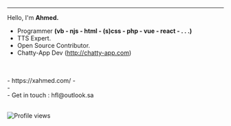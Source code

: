 
---

Hello, I'm **Ahmed.** 
- Programmer **(vb - njs - html - (s)css - php - vue - react - . . .)**
- TTS Expert.
- Open Source Contributor.
- Chatty-App Dev (http://chatty-app.com)
<br>
<br>
- https://xahmed.com/
- <br>
- <br>
- Get in touch : hfl@outlook.sa
<br>
<br>
 


![Profile views](https://gpvc.arturio.dev/ahmedbinmoh) 
